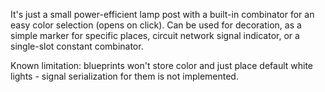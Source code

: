 It's just a small power-efficient lamp post with a built-in combinator for an easy color selection (opens on click).
Can be used for decoration, as a simple marker for specific places, circuit network signal indicator, or a single-slot constant combinator.

Known limitation: blueprints won't store color and just place default white lights - signal serialization for them is not implemented.
